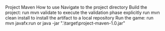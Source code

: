 Project Maven
How to use
Navigate to the project directory
Build the project:
run mvn validate to execute the validation phase explicitly
run mvn clean install to install the artifact to a local repository
Run the game:
run mvn javafx:run or java -jar ".\target\project-maven-1.0.jar"
